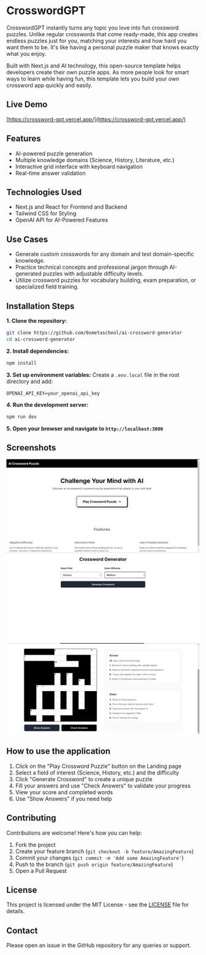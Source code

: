 # CrosswordGPT
CrosswordGPT instantly turns any topic you love into fun crossword puzzles. Unlike regular crosswords that come ready-made, this app creates endless puzzles just for you, matching your interests and how hard you want them to be. It's like having a personal puzzle maker that knows exactly what you enjoy.

Built with Next.js and AI technology, this open-source template helps developers create their own puzzle apps. As more people look for smart ways to learn while having fun, this template lets you build your own crossword app quickly and easily.

## Live Demo
[https://crossword-gpt.vercel.app/](https://crossword-gpt.vercel.app/)

## Features
- AI-powered puzzle generation
- Multiple knowledge domains (Science, History, Literature, etc.)
- Interactive grid interface with keyboard navigation
- Real-time answer validation

## Technologies Used

- Next.js and React for Frontend and Backend
- Tailwind CSS for Styling
- OpenAI API for AI-Powered Features

## Use Cases
- Generate custom crosswords for any domain and test domain-specific knowledge.
- Practice technical concepts and professional jargon through AI-generated puzzles with adjustable difficulty levels.
- Utilize crossword puzzles for vocabulary building, exam preparation, or specialized field training.

## Installation Steps
**1. Clone the repository:**

```bash
git clone https://github.com/0xmetaschool/ai-crossword-generator
cd ai-crossword-generator
```

**2. Install dependencies:**

```bash
npm install
```

**3. Set up environment variables:**
Create a `.env.local` file in the root directory and add:

```
OPENAI_API_KEY=your_openai_api_key
```

**4. Run the development server:**

```bash
npm run dev
```

**5. Open your browser and navigate to `http://localhost:3000`**

## Screenshots

![Screenshot 1](https://github.com/0xmetaschool/CrosswordGPT/blob/main/public/crossword-gpt-landing-page.png?raw=true)
![Screenshot 2](https://github.com/0xmetaschool/CrosswordGPT/blob/main/public/crossword-gpt-home-page.png?raw=true)
![Screenshot 3](https://github.com/0xmetaschool/CrosswordGPT/blob/main/public/crossword-gpt-puzzle-page.png?raw=true)

## How to use the application

1. Click on the "Play Crossword Puzzle" button on the Landing page
2. Select a field of interest (Science, History, etc.) and the difficulty
3. Click "Generate Crossword" to create a unique puzzle
4. Fill your answers and use "Check Answers" to validate your progress
5. View your score and completed words
6. Use "Show Answers" if you need help

## Contributing

Contributions are welcome! Here's how you can help:

1. Fork the project
2. Create your feature branch (`git checkout -b feature/AmazingFeature`)
3. Commit your changes (`git commit -m 'Add some AmazingFeature'`)
4. Push to the branch (`git push origin feature/AmazingFeature`)
5. Open a Pull Request

## License

This project is licensed under the MIT License - see the [LICENSE](https://github.com/0xmetaschool/CrosswordGPT/blob/main/LICENSE) file for details.

## Contact

Please open an issue in the GitHub repository for any queries or support.

